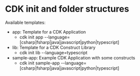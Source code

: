 # CDK init and folder structures

Available templates:
* app: Template for a CDK Application
    * cdk init app --language=[csharp|fsharp|java|javascript|python|typescript]
* lib: Template for a CDK Construct Library
    * cdk init lib --language=typescript
* sample-app: Example CDK Application with some constructs
    * cdk init sample-app --language=[csharp|fsharp|java|javascript|python|typescript]